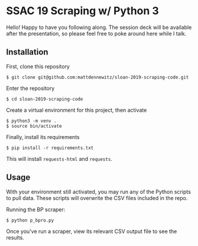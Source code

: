 # SSAC 19 Scraping w/ Python 3

Hello! Happy to have you following along. The session deck will be available
after the presentation, so please feel free to poke around here while I talk.

## Installation

First, clone this repository

```shell
$ git clone git@github.com:mattdennewitz/sloan-2019-scraping-code.git
```

Enter the repository

```shell
$ cd sloan-2019-scraping-code
```

Create a virtual environment for this project, then activate

```shell
$ python3 -m venv .
$ source bin/activate
```

Finally, install its requirements

```shell
$ pip install -r requirements.txt
```

This will install `requests-html` and `requests`.

## Usage

With your environment still activated, you may run any of the
Python scripts to pull data. These scripts will overwrite the
CSV files included in the repo.

Running the BP scraper:

```shell
$ python p_bpro.py
```

Once you've run a scraper, view its relevant CSV output file to see the results.
